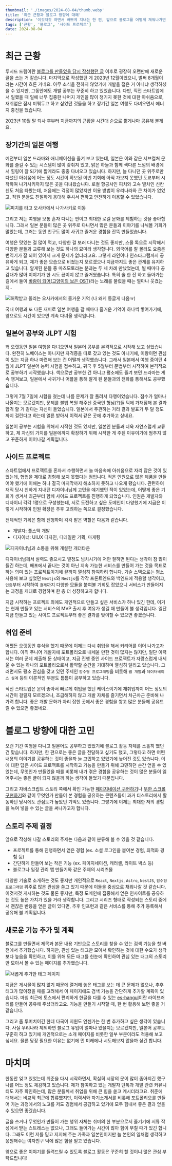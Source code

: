 ```yaml
---
thumbnail: './images/2024-08-04/thumb.webp'
title: '최근 근황과 블로그 방향에 대해'
description: '이것저것 하면서 바쁘게 지내는 한 편, 앞으로 블로그를 어떻게 채워나가면 좋을까 고민한 결과를 정리했습니다.'
tags: ['근황', '블로그', '사이드 프로젝트']
date: 2024-08-04
---
```


# 최근 근황

루시드 드림이란 [블로그를 만들었을 당시 작성했던 글](/story/project/post/lucid-dream) 이후로 굉장히 오랜만에 새로운 글을 쓰는 거 같습니다. 마지막으로 작성했던 게 2023년 12월이었으니, 벌써 8개월이라는 시간이 흐른 거네요. 아무 소식을 전하지 않았기에 개발을 접은 거 아니냐 생각하셨을 수 있지만, 그동안에도 개발 공부는 꾸준히 하고 있었습니다. 다만, 직전 스타트업에서 일했을 때 일에 너무 집중한 나머지 개인을 많이 챙기지 못한 것에 대한 아쉬움으로, 재취업은 잠시 미뤄두고 하고 싶었던 것들을 하고 장기간 일본 여행도 다녀오면서 에너지 충전을 했습니다.

2023년 10월 말 퇴사 후부터 지금까지의 근황을 시간대 순으로 짧게나마 공유해 볼게요.

## 장기간의 일본 여행

예전부터 일본 드라마와 애니메이션을 즐겨 보고 있는데, 일본은 이와 같은 서브컬처 문화를 즐길 수 있는 시스템이 많이 갖춰져 있고, 맑은 하늘과 함께 색다른 느낌의 배경에서 힐링이 잘 되기에 짧게라도 종종 다녀오고 있습니다. 하지만, 늘 다니던 곳 위주로만 다녔던 아쉬움에 어느 정도 시간이 확보된 이번 기회에 아직 가보지 못했던 도쿄부터 시작하여 나가사키까지 많은 곳을 다녀왔습니다. 로컬 항공사인 피치와 고속 열차인 신칸센도 처음 타봤는데, 처음에는 걱정이 많았지만 이용 방법이 우리나라와 큰 차이가 없었고, 직원 분들도 친절하게 응대해 주셔서 편하고 안전하게 이용할 수 있었습니다.

![피치를 타고 오사카에서 나가사키로 이동](./images/2024-08-04/1.webp)

그리고 저는 여행을 보통 혼자 다니는 편이고 최대한 로컬 문화를 체험하는 것을 좋아합니다. 그래서 일본 분들이 많은 곳 위주로 다니면서 많은 분들과 이야기를 나눠볼 기회가 많았는데, 그러는 동안 친구도 많이 사귀고 즐거운 경험을 잔뜩 만들었습니다.

여행은 맛있는 걸 많이 먹고, 다양한 걸 보러 다니는 것도 좋지만, 스몰 톡으로 시작해서 다양한 분들과 교류해 보는 것도 하나의 묘미라 생각합니다. 외국어를 잘 몰라도 요즘은 번역기가 잘 되어 있어서 크게 문제가 없더라고요. 그렇게 라인이나 인스타그램까지 공유하게 되고, 제가 좋은 모습으로 비쳤는지 모르겠으나 지금까지도 좋은 관계를 유지하고 있습니다. 알게된 분들 중 마츠모토라는 분과는 두 세 차례 만났었는데, 뵐 때마다 공감대가 많아 이야기가 한 시도 끊이지 않고 즐거웠습니다. 특히 술 한 잔 하고 돌아가는 길에서 둘이 [바람이 되어(고양이의 보은 OST)](https://www.youtube.com/watch?v=lHWVOfC41L4)라는 노래를 불렀을 때는 얼마나 웃겼는지..

![허락받고 올리는 오사카에서의 즐거운 기억 (나 왜케 둥글게 나옴ㅠ)](./images/2024-08-04/2.webp)

국내 여행과 또 다른 재미로 일본 여행을 갈 때마다 즐거운 기억이 하나씩 쌓여가기에, 앞으로도 시간이 있으면 계속 다녀올 생각입니다.

## 일본어 공부와 JLPT 시험

꽤 오랫동안 일본 여행을 다녀오면서 일본어 공부를 본격적으로 시작해 보고 싶었습니다. 완전히 노베이스는 아니지만 자격증을 따로 갖고 있는 것도 아니기에, 이왕이면 관심이 있는 지금 하나 마련해 보는 건 어떨까 생각했습니다. 그래서 일본에서 여행 중이던 4월에 JLPT 일본어 능력 시험을 접수하고, 귀국 후 5월부터 문법부터 시작하여 본격적으로 공부하기 시작했습니다. 책으로만 공부한 건 아니고 평소에도 즐겨 보던 드라마는 계속 챙겨보고, 일본에서 사귀거나 어플을 통해 알게 된 분들과의 전화를 통해서도 공부했습니다.

그렇게 7월 7일에 시험을 쳤는데 나름 문제가 잘 풀려서 다행이었습니다. 점수가 얼마나 나올지는 모르겠지만, 문제를 불법 복원 해주신 중국인 형님(?)들 덕에 가채점해 본 결과 합격 할 거 같다는 자신이 들었습니다. 일본에서 주관하는 거라 결과 발표가 두 달 정도까지 걸린다고 하는데 얼른 받아서 이력서 같은 곳에 추가하고 싶네요.

일본어 공부는 시험을 위해서 시작한 것도 있지만, 일본인 분들과 더욱 자연스럽게 교류하고, 제 자신의 가치를 일본에까지 확장하기 위해 시작한 게 주된 이유이기에 멈추지 않고 꾸준하게 이어나갈 계획입니다.

## 사이드 프로젝트

스타트업에서 프로젝트를 혼자서 수행하면서 늘 마음속에 아쉬움으로 자리 잡은 것이 있었는데, 협업을 제대로 경험해 보지 못했다는 점입니다. 적은 인원으로 많은 제품을 만들어야 했기에 이해는 하나 결국 마지막까지 해소하지 못하고 나오게 됐습니다. 관련하여 재직 당시 친하게 지내던 디자이너님께 고민을 얘기했던 적이 있었는데, 어떻게 좋은 기회가 생겨서 최근부터 함께 사이드 프로젝트를 진행하게 되었습니다. 인원은 개발자와 디자이너 각각 1명으로 구성했는데, 서로 도전하고 싶은 도메인이 다양했기에 지금은 이렇게 시작하여 인원 확장은 추후 고려하는 쪽으로 결정했습니다.

전체적인 기획은 함께 진행하며 각각 맡은 역할은 다음과 같습니다.

- 개발자: 풀스택 개발
- 디자이너: UIUX 디자인, 디테일한 기획, 마케팅

![디자이너님과 소통을 위해 개설한 개더타운](./images/2024-08-04/3.webp)

디자이너님께서 실력도 좋으시고 열정도 넘치시기에 저만 잘하면 된다는 생각이 참 많이 들긴 하는데, 배포에서 끝나는 것이 아닌 지속 가능한 서비스를 만들어 가는 것을 목표로 하는 의미 있는 프로젝트이기에 끝까지 열심히 참여하려 합니다. 기술 스택으로는 평소 사용해 보고 싶었던 `Nextjs`와 `Nestjs`를 각각 프론트엔드와 백엔드에 적용할 생각이고, `인증`부터 시작하여 `결제`까지 다양한 모듈을 붙여볼 기회도 잡았으니 서비스가 만들어지는 과정을 제대로 경험하며 한 층 더 성장하고자 합니다.

지금 시작하는 프로젝트 외에도 개인적으로 만들고 싶은 서비스가 하나 있긴 한데, 이거는 현재 만들고 있는 서비스의 MVP 출시 후 여유가 생길 때 만들어 볼 생각입니다. 일단 지금 만들고 있는 사이드 프로젝트부터 좋은 결과를 맞이할 수 있으면 좋겠습니다.

## 취업 준비

어쨌든 오랫동안 휴식을 했기 때문에 이제는 다시 취업을 해서 커리어를 이어 나가고자 합니다. 아직 주니어 개발자에 포트폴리오로 내세울 만한 것이 많지는 않지만, 일단 이력서는 여러 군데 제출해 둔 상태이고, 지금 진행 중인 사이드 프로젝트가 자랑스럽게 내세울 수 있는 하나의 포트폴리오로서 활약할 순간을 기대하며 열심히 달리고 있습니다. 그러면서도 평소 관심을 갖고 있던 주제인 `함수형 프로그래밍`을 비롯해 `웹 개발`과 `데이터베이스 설계` 등의 이론적인 부분도 틈틈이 공부하고 있습니다.

직전 스타트업은 운이 좋아서 빠르게 취업을 했던 케이스이기에 재취업까지 어느 정도의 시간이 걸릴지 모르겠으나, 조급해하지 않고 개발 자체를 즐기면서 차근차근 준비해 나가려 합니다. 좋은 개발 문화가 자리 잡힌 곳에서 좋은 경험을 쌓고 많은 분들께 공유드릴 수 있으면 좋겠네요.

# 블로그 방향에 대한 고민

오랜 기간 여행을 다니고 일본어도 공부하고 있었기에 블로그 활동 자체를 소홀히 했던 건 맞습니다. 하지만, 한 편으로는 좋은 글을 전달하고 싶기도 했고, 그렇다고 하면 어떤 내용의 이야기를 공유하는 것이 좋을까 늘 고민하고 있었기에 늦어진 것도 있습니다. 이에 대한 답은 사이드 프로젝트를 시작하고 기능을 만들기 위해 고민하던 순간 얻을 수 있었는데, 무엇인가 만들었을 때를 비롯해 내가 겪은 경험을 공유하는 것이 많은 분들이 읽어주시는 좋은 글이 되지 않을까 하는 생각이 들었기 때문입니다.

그리고 자바스크립트 스토리 쪽에서 확인 가능한 [페이지네이션 구현하기](/story/javascript/post/simple-pagination)나 [무한 스크롤 구현하기](/story/javascript/post/infinite-scroll-intersection-observer)와 같이 무엇인가 만들어 본 경험을 공유하는 콘텐츠들이 과거 티스토리에서 활동하던 당시에도 관심도가 높았던 기억도 있습니다. 그렇기에 이제는 최대한 저의 경험을 녹여 넣을 수 있는 글을 써나가고자 합니다.

## 스토리 주제 결정

앞으로 작성해 나갈 스토리의 주제는 다음과 같이 분류해 볼 수 있을 것 같습니다.

- 프로젝트를 통해 진행하면서 얻은 경험 (ex. 소셜 로그인을 붙여본 경험, 최적화 경험 등)
- 간단하게 만들어 보는 작은 기능 (ex. 페이지네이션, 캐러셀, 라이트 박스 등)
- 블로그나 일정 관리 앱 만들기와 같은 주제의 시리즈물

다양한 기술로 소개하는 것도 좋지만 개인적으로 `React`, `Nextjs`, `Astro`, `NestJS`, `함수형 프로그래밍` 위주로 많은 관심을 쏟고 있기 때문에 이들을 중심으로 채워나갈 것 같습니다. 이것저것 게시하는 것도 물론 좋지만, 특정 도메인에 집중해서 얻은 인사이트를 공유하는 것도 높은 가치가 있을 거라 생각합니다. 그리고 시리즈 형태로 작성되는 스토리 중에서 괜찮은 반응을 얻은 글이 있다면, 추후 인프런과 같은 서비스를 통해 추가 등록해서 공유해 볼 계획입니다.

## 새로운 기능 추가 및 계획

블로그를 만들면서 제목과 본문 내용 기반으로 스토리를 찾을 수 있는 검색 기능을 첫 버전에서 추가했습니다. 하지만, 관심 있는 태그만 모아서 확인하는 것에 대한 수요가 생각보다 높음을 확인하고, 이를 위해 모든 태그를 한눈에 확인하여 관심 있는 태그의 스토리만 모아서 볼 수 있는 페이지를 추가했습니다.

![새롭게 추가한 태그 페이지](./images/2024-08-04/4.webp)

지금은 게시물이 많지 않기 때문에 열거해 놓은 태그를 보는 데 큰 문제가 없으나, 추후 태그가 많아졌을 때를 고려해서 이 페이지에도 검색 기능을 간단하게 추가할 계획이 있습니다. 마침 최근에 토스에서 편리하게 한글을 다룰 수 있는 [es-hangul](https://es-hangul.slash.page/)이란 라이브러리를 만들어 공유해 주셨더라고요. 기능을 만들기 시작할 때, 한 번 활용해 보면 좋을 거 같습니다.

그리고 좀 투머치이긴 한데 다국어 지원도 언젠가는 한 번 추가하고 싶은 생각이 있습니다. 사실 우리나라 제외하면 블로그 유입이 얼마나 있을지는 모르겠지만, 일본어 공부도 꾸준히 하고 있기에 개인적으로는 소개 페이지를 비롯한 일부 부분이라도 적용해 보고 싶네요. 물론 당장 필요한 이유는 없기에 먼 미래에나 시도해보지 않을까 싶긴 합니다.

# 마치며

한동안 잊고 있었는데 취준을 다시 시작하면서, 확실히 시장의 문이 많이 좁아지긴 했구나를 어느 정도 체감하고 있습니다. 제가 참여하고 있는 개발자 단톡과 개발 관련 커뮤니티도 자주 확인하는데, 많은 분들께서 취업을 위해 큰 힘을 쏟고 계시더라고요. 취준에 대해서는 비교적 최근에 합류했지만, 이력서와 자기소개서를 비롯해 포트폴리오를 만들어 가는 과정에서의 노고를 저도 경험해서 공감하고 있기에 모두 힘내서 좋은 결과 얻을 수 있으면 좋겠습니다.

글을 쓰거나 무엇인가 만들어 가는 행위 자체는 취미의 한 부분으로서 즐기기에 서류 작성에서 받는 스트레스는 없으나, 그래도 들어가는 시간이 많아 힘이 부칠 때가 있긴 합니다. 그래도 이런 저를 믿고 지지해 주는 가족과 일본인이지만 늘 본인의 일처럼 생각하고 응원해주는 여자친구 덕에 많은 힘을 얻고 있습니다.

앞으로 좋은 이야기를 들려드릴 수 있도록 블로그 활동은 꾸준히 할 것이니 많은 관심 부탁드립니다!

